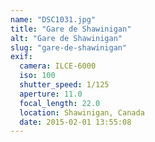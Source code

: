 ```yaml
---
name: "DSC1031.jpg"
title: "Gare de Shawinigan"
alt: "Gare de Shawinigan"
slug: "gare-de-shawinigan"
exif:
  camera: ILCE-6000
  iso: 100
  shutter_speed: 1/125
  aperture: 11.0
  focal_length: 22.0
  location: Shawinigan, Canada
  date: 2015-02-01 13:55:08
---
```


